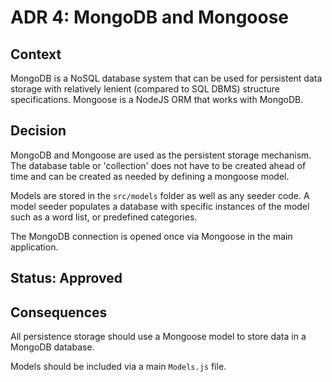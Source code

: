 # ADR 4: MongoDB and Mongoose

## Context
MongoDB is a NoSQL database system that can be used for persistent data storage
with relatively lenient (compared to SQL DBMS) structure specifications. Mongoose
is a NodeJS ORM that works with MongoDB.

## Decision
MongoDB and Mongoose are used as the persistent storage mechanism.
The database table or 'collection' does not have to be created ahead of
time and can be created as needed by defining a mongoose model.

Models are stored in the `src/models` folder as well as any seeder code.
A model seeder populates a database with specific instances of the model such as a word list, 
or predefined categories.

The MongoDB connection is opened once via Mongoose in the main application.

## Status: Approved

## Consequences
All persistence storage should use a Mongoose model to store data in 
a MongoDB database.

Models should be included via a main `Models.js` file.

